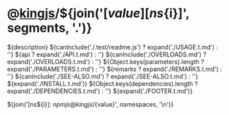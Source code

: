 # @[kingjs][@kingjs]/${join('[${value}][ns${i}]', segments, '.')}
${description}
${canInclude('./.test/readme.js') ? expand('./USAGE.t.md') : ''}
${api ? expand('./API.t.md') : ''}
${canInclude('./OVERLOADS.md') ? expand('./OVERLOADS.t.md') : ''}
${Object.keys(parameters).length ? expand('./PARAMETERS.t.md') : ''}
${remarks ? expand('./REMARKS.t.md') : ''}
${canInclude('./SEE-ALSO.md') ? expand('./SEE-ALSO.t.md') : ''}
${expand('./INSTALL.t.md')}
${Object.keys(dependencies).length ? expand('./DEPENDENCIES.t.md') : ''}
${expand('./FOOTER.t.md')}

[@kingjs]: ${npmjs}kingjs
${join('[ns${i}]: ${npmjs}@kingjs/${value}', namespaces, '\n')}
